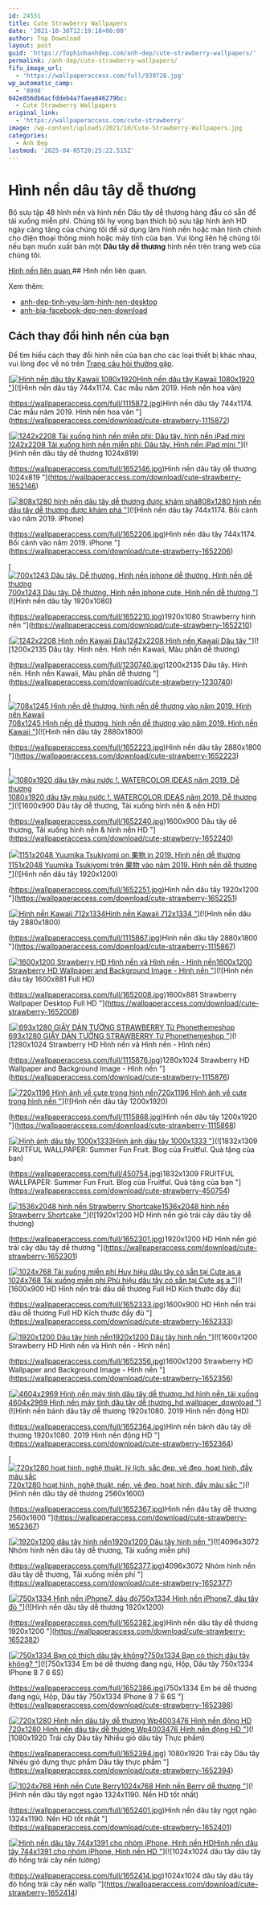 ```yaml
---
id: 24551
title: Cute Strawberry Wallpapers
date: '2021-10-30T12:19:18+00:00'
author: Top Download
layout: post
guid: 'https://Tophinhanhdep.com/anh-dep/cute-strawberry-wallpapers/'
permalink: /anh-dep/cute-strawberry-wallpapers/
fifu_image_url:
  - 'https://wallpaperaccess.com/full/939728.jpg'
wp_automatic_camp:
  - '8098'
042e856db6acfddeb4a7faea846279bc:
  - Cute Strawberry Wallpapers
original_link:
  - 'https://wallpaperaccess.com/cute-strawberry'
image: /wp-content/uploads/2021/10/Cute-Strawberry-Wallpapers.jpg
categories:
  - Ảnh Đẹp
lastmod: '2025-04-05T20:25:22.515Z'
---
```

# Hình nền dâu tây dễ thương

Bộ sưu tập 48 hình nền và hình nền Dâu tây dễ thương hàng đầu có sẵn để tải xuống miễn phí. Chúng tôi hy vọng bạn thích bộ sưu tập hình ảnh HD ngày càng tăng của chúng tôi để sử dụng làm hình nền hoặc màn hình chính cho điện thoại thông minh hoặc máy tính của bạn. Vui lòng liên hệ chúng tôi nếu bạn muốn xuất bản một **Dâu tây dễ thương** hình nền trên trang web của chúng tôi.

[Hình nền liên quan ](#related) ## Hình nền liên quan.

   
 Xem thêm:

   
- [anh-dep-tinh-yeu-lam-hinh-nen-desktop](https://tophinhanhdep.com/anh-tinh-yeu/anh-dep-tinh-yeu-lam-hinh-nen-desktop/)
- [anh-bia-facebook-dep-nen-download](https://tophinhanhdep.com/anh-bia/anh-bia-facebook-dep-nen-download/)

## Cách thay đổi hình nền của bạn

Để tìm hiểu cách thay đổi hình nền của bạn cho các loại thiết bị khác nhau, vui lòng đọc về nó trên [Trang câu hỏi thường gặp](https://tophinhanhdep.com/faq/).

  
[[![Hình nền dâu tây Kawaii 1080x1920](https://wallpaperaccess.com/full/939728.jpg)Hình nền dâu tây Kawaii 1080x1920 "](https://wallpaperaccess.com/download/cute-strawberry-939728)](![Hình nền dâu tây 744x1174.  Các mẫu năm 2019. Hình nền hoa văn)

(https://wallpaperaccess.com/full/1115872.jpg)Hình nền dâu tây 744x1174. Các mẫu năm 2019. Hình nền hoa văn "](https://wallpaperaccess.com/download/cute-strawberry-1115872)

[[![1242x2208 Tải xuống hình nền miễn phí: Dâu tây.  hình nền iPad mini](https://wallpaperaccess.com/full/694966.jpg)1242x2208 Tải xuống hình nền miễn phí: Dâu tây. Hình nền iPad mini "](https://wallpaperaccess.com/download/cute-strawberry-694966)](![Hình nền dâu tây dễ thương 1024x819)

(https://wallpaperaccess.com/full/1652146.jpg)Hình nền dâu tây dễ thương 1024x819 "](https://wallpaperaccess.com/download/cute-strawberry-1652146)

[[![808x1280 hình nền dâu tây dễ thương được khám phá](https://wallpaperaccess.com/full/1652204.jpg)808x1280 hình nền dâu tây dễ thương được khám phá "](https://wallpaperaccess.com/download/cute-strawberry-1652204)](![Hình nền dâu tây 744x1174.  Bối cảnh vào năm 2019. iPhone)

(https://wallpaperaccess.com/full/1652206.jpg)Hình nền dâu tây 744x1174. Bối cảnh vào năm 2019. iPhone "](https://wallpaperaccess.com/download/cute-strawberry-1652206)

[[![700x1243 Dâu tây.  Dễ thương.  Hình nền iphone dễ thương, Hình nền dễ thương](https://wallpaperaccess.com/full/1230776.jpg)700x1243 Dâu tây. Dễ thương. Hình nền iphone cute, Hình nền dễ thương "](https://wallpaperaccess.com/download/cute-strawberry-1230776)](![Hình nền dâu tây 1920x1080)

(https://wallpaperaccess.com/full/1652210.jpg)1920x1080 Strawberry hình nền "](https://wallpaperaccess.com/download/cute-strawberry-1652210)

[[![1242x2208 Hình nền Kawaii Dâu](https://wallpaperaccess.com/full/385738.jpg)1242x2208 Hình nền Kawaii Dâu tây "](https://wallpaperaccess.com/download/cute-strawberry-385738)](![1200x2135 Dâu tây.  Hình nền.  Hình nền Kawaii, Màu phấn dễ thương)

(https://wallpaperaccess.com/full/1230740.jpg)1200x2135 Dâu tây. Hình nền. Hình nền Kawaii, Màu phấn dễ thương "](https://wallpaperaccess.com/download/cute-strawberry-1230740)

[[![708x1245 Hình nền dễ thương.  hình nền dễ thương vào năm 2019. Hình nền Kawaii](https://wallpaperaccess.com/full/1230846.jpg)708x1245 Hình nền dễ thương. hình nền dễ thương vào năm 2019. Hình nền Kawaii "](https://wallpaperaccess.com/download/cute-strawberry-1230846)](![Hình nền dâu tây 2880x1800)

(https://wallpaperaccess.com/full/1652223.jpg)Hình nền dâu tây 2880x1800 "](https://wallpaperaccess.com/download/cute-strawberry-1652223)

[[![1080x1920 dâu tây màu nước !.  WATERCOLOR IDEAS năm 2019. Dễ thương](https://wallpaperaccess.com/full/1652233.jpg)1080x1920 dâu tây màu nước !. WATERCOLOR IDEAS năm 2019. Dễ thương "](https://wallpaperaccess.com/download/cute-strawberry-1652233)](![1600x900 Dâu tây dễ thương, Tải xuống hình nền & nền HD)

(https://wallpaperaccess.com/full/1652240.jpg)1600x900 Dâu tây dễ thương, Tải xuống hình nền &amp; hình nền HD "](https://wallpaperaccess.com/download/cute-strawberry-1652240)

[[![1151x2048 Yuumika Tsukiyomi on 果物 in 2019. Hình nền dễ thương](https://wallpaperaccess.com/full/1652247.jpg)1151x2048 Yuumika Tsukiyomi trên 果物 vào năm 2019. Hình nền dễ thương "](https://wallpaperaccess.com/download/cute-strawberry-1652247)](![Hình nền dâu tây 1920x1200)

(https://wallpaperaccess.com/full/1652251.jpg)Hình nền dâu tây 1920x1200 "](https://wallpaperaccess.com/download/cute-strawberry-1652251)

[[![Hình nền Kawaii 712x1334](https://wallpaperaccess.com/full/1230864.jpg)Hình nền Kawaii 712x1334 "](https://wallpaperaccess.com/download/cute-strawberry-1230864)](![Hình nền dâu tây 2880x1800)

(https://wallpaperaccess.com/full/1115867.jpg)Hình nền dâu tây 2880x1800 "](https://wallpaperaccess.com/download/cute-strawberry-1115867)

[[![1600x1200 Strawberry HD Hình nền và Hình nền - Hình nền](https://wallpaperaccess.com/full/1652264.jpg)1600x1200 Strawberry HD Wallpaper and Background Image - Hình nền "](https://wallpaperaccess.com/download/cute-strawberry-1652264)](![Hình nền dâu tây 1600x881 Full HD)

(https://wallpaperaccess.com/full/1652008.jpg)1600x881 Strawberry Wallpaper Desktop Full HD "](https://wallpaperaccess.com/download/cute-strawberry-1652008)

[[![693x1280 GIẤY DÁN TƯỜNG STRAWBERRY Từ Phonethemeshop](https://wallpaperaccess.com/full/1652267.jpg)693x1280 GIẤY DÁN TƯỜNG STRAWBERRY Từ Phonethemeshop "](https://wallpaperaccess.com/download/cute-strawberry-1652267)](![1280x1024 Strawberry HD Hình nền và Hình nền - Hình nền)

(https://wallpaperaccess.com/full/1115876.jpg)1280x1024 Strawberry HD Wallpaper and Background Image - Hình nền "](https://wallpaperaccess.com/download/cute-strawberry-1115876)

[[![720x1196 Hình ảnh về cute trong hình nền](https://wallpaperaccess.com/full/1652213.jpg)720x1196 Hình ảnh về cute trong hình nền "](https://wallpaperaccess.com/download/cute-strawberry-1652213)](![Hình nền dâu tây 1200x1920)

(https://wallpaperaccess.com/full/1115868.jpg)Hình nền dâu tây 1200x1920 "](https://wallpaperaccess.com/download/cute-strawberry-1115868)

[[![Hình ảnh dâu tây 1000x1333](https://wallpaperaccess.com/full/1652291.jpg)Hình ảnh dâu tây 1000x1333 "](https://wallpaperaccess.com/download/cute-strawberry-1652291)](![1832x1309 FRUITFUL WALLPAPER: Summer Fun Fruit.  Blog của Fruitful.  Quà tặng của bạn)

(https://wallpaperaccess.com/full/450754.jpg)1832x1309 FRUITFUL WALLPAPER: Summer Fun Fruit. Blog của Fruitful. Quà tặng của bạn "](https://wallpaperaccess.com/download/cute-strawberry-450754)

[[![1536x2048 hình nền Strawberry Shortcake](https://wallpaperaccess.com/full/1652292.jpg)1536x2048 hình nền Strawberry Shortcake "](https://wallpaperaccess.com/download/cute-strawberry-1652292)](![1920x1200 HD Hình nền giỏ trái cây dâu tây dễ thương)

(https://wallpaperaccess.com/full/1652301.jpg)1920x1200 HD Hình nền giỏ trái cây dâu tây dễ thương "](https://wallpaperaccess.com/download/cute-strawberry-1652301)

[[![1024x768 Tải xuống miễn phí Huy hiệu dâu tây có sẵn tại Cute as a](https://wallpaperaccess.com/full/1652321.png)1024x768 Tải xuống miễn phí Phù hiệu dâu tây có sẵn tại Cute as a "](https://wallpaperaccess.com/download/cute-strawberry-1652321)](![1600x900 HD Hình nền trái dâu dễ thương Full HD Kích thước đầy đủ)

(https://wallpaperaccess.com/full/1652333.jpg)1600x900 HD Hình nền trái dâu dễ thương Full HD Kích thước đầy đủ "](https://wallpaperaccess.com/download/cute-strawberry-1652333)

[[![1920x1200 Dâu tây hình nền](https://wallpaperaccess.com/full/1609908.jpg)1920x1200 Dâu tây hình nền "](https://wallpaperaccess.com/download/cute-strawberry-1609908)](![1600x1200 Strawberry HD Hình nền và Hình nền - Hình nền)

(https://wallpaperaccess.com/full/1652356.jpg)1600x1200 Strawberry HD Wallpaper and Background Image - Hình nền "](https://wallpaperaccess.com/download/cute-strawberry-1652356)

[[![4604x2969 Hình nền máy tính dâu tây dễ thương_hd hình nền_tải xuống](https://wallpaperaccess.com/full/1652359.jpg)4604x2969 Hình nền máy tính dâu tây dễ thương\_hd wallpaper\_download "](https://wallpaperaccess.com/download/cute-strawberry-1652359)](![Hình nền bánh dâu tây dễ thương 1920x1080.  2019 Hình nền động HD)

(https://wallpaperaccess.com/full/1652364.jpg)Hình nền bánh dâu tây dễ thương 1920x1080. 2019 Hình nền động HD "](https://wallpaperaccess.com/download/cute-strawberry-1652364)

[[![720x1280 hoạt hình, nghệ thuật, lý lịch, sắc đẹp, vẻ đẹp, hoạt hình, đầy màu sắc](https://wallpaperaccess.com/full/1229364.gif)720x1280 hoạt hình, nghệ thuật, nền, vẻ đẹp, hoạt hình, đầy màu sắc "](https://wallpaperaccess.com/download/cute-strawberry-1229364)](![Hình nền dâu tây dễ thương 2560x1600)

(https://wallpaperaccess.com/full/1652367.jpg)Hình nền dâu tây dễ thương 2560x1600 "](https://wallpaperaccess.com/download/cute-strawberry-1652367)

[[![1920x1200 dâu tây hình nền](https://wallpaperaccess.com/full/1652368.jpg)1920x1200 Dâu tây hình nền "](https://wallpaperaccess.com/download/cute-strawberry-1652368)](![4096x3072 Nhóm hình nền dâu tây dễ thương, Tải xuống miễn phí)

(https://wallpaperaccess.com/full/1652377.jpg)4096x3072 Nhóm hình nền dâu tây dễ thương, Tải xuống miễn phí "](https://wallpaperaccess.com/download/cute-strawberry-1652377)

[[![750x1334 Hình nền iPhone7.  dâu đỏ](https://wallpaperaccess.com/full/1652379.jpg)750x1334 Hình nền iPhone7. dâu tây đỏ "](https://wallpaperaccess.com/download/cute-strawberry-1652379)](![Hình nền dâu tây dễ thương 1920x1200)

(https://wallpaperaccess.com/full/1652382.jpg)Hình nền dâu tây dễ thương 1920x1200 "](https://wallpaperaccess.com/download/cute-strawberry-1652382)

[[![750x1334 Bạn có thích dâu tây không?](https://wallpaperaccess.com/full/1652097.jpg)750x1334 Bạn có thích dâu tây không? "](https://wallpaperaccess.com/download/cute-strawberry-1652097)](![750x1334 Em bé dễ thương đang ngủ, Hộp, Dâu tây 750x1334 IPhone 8 7 6 6S)

(https://wallpaperaccess.com/full/1652386.jpg)750x1334 Em bé dễ thương đang ngủ, Hộp, Dâu tây 750x1334 IPhone 8 7 6 6S "](https://wallpaperaccess.com/download/cute-strawberry-1652386)

[[![720x1280 Hình nền dâu tây dễ thương Wp4003476 Hình nền động HD](https://wallpaperaccess.com/full/1652391.jpg)720x1280 Hình nền dâu tây dễ thương Wp4003476 Hình nền động HD "](https://wallpaperaccess.com/download/cute-strawberry-1652391)](![1080x1920 Trái cây Dâu tây Nhiều giỏ dâu tây Thực phẩm)

(https://wallpaperaccess.com/full/1652394.jpg) 1080x1920 Trái cây Dâu tây Nhiều giỏ đựng thực phẩm Dâu tây thực phẩm "](https://wallpaperaccess.com/download/cute-strawberry-1652394)

[[![1024x768 Hình nền Cute Berry](https://wallpaperaccess.com/full/1652400.gif)1024x768 Hình nền Berry dễ thương "](https://wallpaperaccess.com/download/cute-strawberry-1652400)](![Hình nền dâu tây ngọt ngào 1324x1190.  Nền HD tốt nhất)

(https://wallpaperaccess.com/full/1652401.jpg)Hình nền dâu tây ngọt ngào 1324x1190. Nền HD tốt nhất "](https://wallpaperaccess.com/download/cute-strawberry-1652401)

[[![Hình nền dâu tây 744x1391 cho nhóm iPhone, Hình nền HD](https://wallpaperaccess.com/full/1652407.jpg)Hình nền dâu tây 744x1391 cho nhóm iPhone, Hình nền HD "](https://wallpaperaccess.com/download/cute-strawberry-1652407)](![1024x1024 dâu tây dâu tây đỏ hồng trái cây nền tường)

(https://wallpaperaccess.com/full/1652414.jpg)1024x1024 dâu tây dâu tây đỏ hồng trái cây nền wallp "](https://wallpaperaccess.com/download/cute-strawberry-1652414)
